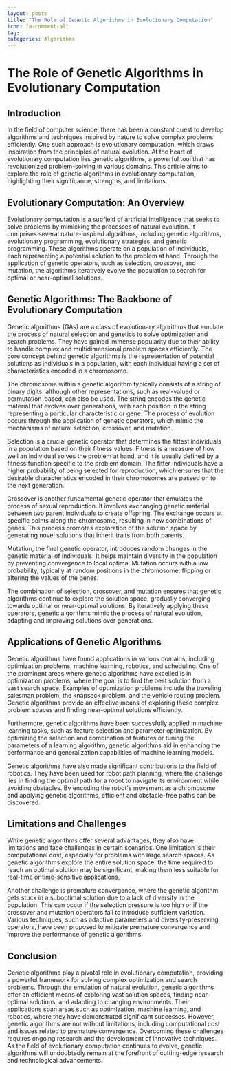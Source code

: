 ```yaml
---
layout: posts
title: "The Role of Genetic Algorithms in Evolutionary Computation"
icon: fa-comment-alt
tag:      
categories: Algorithms
---
```



# The Role of Genetic Algorithms in Evolutionary Computation

## Introduction

In the field of computer science, there has been a constant quest to develop algorithms and techniques inspired by nature to solve complex problems efficiently. One such approach is evolutionary computation, which draws inspiration from the principles of natural evolution. At the heart of evolutionary computation lies genetic algorithms, a powerful tool that has revolutionized problem-solving in various domains. This article aims to explore the role of genetic algorithms in evolutionary computation, highlighting their significance, strengths, and limitations.

## Evolutionary Computation: An Overview

Evolutionary computation is a subfield of artificial intelligence that seeks to solve problems by mimicking the processes of natural evolution. It comprises several nature-inspired algorithms, including genetic algorithms, evolutionary programming, evolutionary strategies, and genetic programming. These algorithms operate on a population of individuals, each representing a potential solution to the problem at hand. Through the application of genetic operators, such as selection, crossover, and mutation, the algorithms iteratively evolve the population to search for optimal or near-optimal solutions.

## Genetic Algorithms: The Backbone of Evolutionary Computation

Genetic algorithms (GAs) are a class of evolutionary algorithms that emulate the process of natural selection and genetics to solve optimization and search problems. They have gained immense popularity due to their ability to handle complex and multidimensional problem spaces efficiently. The core concept behind genetic algorithms is the representation of potential solutions as individuals in a population, with each individual having a set of characteristics encoded in a chromosome.

The chromosome within a genetic algorithm typically consists of a string of binary digits, although other representations, such as real-valued or permutation-based, can also be used. The string encodes the genetic material that evolves over generations, with each position in the string representing a particular characteristic or gene. The process of evolution occurs through the application of genetic operators, which mimic the mechanisms of natural selection, crossover, and mutation.

Selection is a crucial genetic operator that determines the fittest individuals in a population based on their fitness values. Fitness is a measure of how well an individual solves the problem at hand, and it is usually defined by a fitness function specific to the problem domain. The fitter individuals have a higher probability of being selected for reproduction, which ensures that the desirable characteristics encoded in their chromosomes are passed on to the next generation.

Crossover is another fundamental genetic operator that emulates the process of sexual reproduction. It involves exchanging genetic material between two parent individuals to create offspring. The exchange occurs at specific points along the chromosome, resulting in new combinations of genes. This process promotes exploration of the solution space by generating novel solutions that inherit traits from both parents.

Mutation, the final genetic operator, introduces random changes in the genetic material of individuals. It helps maintain diversity in the population by preventing convergence to local optima. Mutation occurs with a low probability, typically at random positions in the chromosome, flipping or altering the values of the genes.

The combination of selection, crossover, and mutation ensures that genetic algorithms continue to explore the solution space, gradually converging towards optimal or near-optimal solutions. By iteratively applying these operators, genetic algorithms mimic the process of natural evolution, adapting and improving solutions over generations.

## Applications of Genetic Algorithms

Genetic algorithms have found applications in various domains, including optimization problems, machine learning, robotics, and scheduling. One of the prominent areas where genetic algorithms have excelled is in optimization problems, where the goal is to find the best solution from a vast search space. Examples of optimization problems include the traveling salesman problem, the knapsack problem, and the vehicle routing problem. Genetic algorithms provide an effective means of exploring these complex problem spaces and finding near-optimal solutions efficiently.

Furthermore, genetic algorithms have been successfully applied in machine learning tasks, such as feature selection and parameter optimization. By optimizing the selection and combination of features or tuning the parameters of a learning algorithm, genetic algorithms aid in enhancing the performance and generalization capabilities of machine learning models.

Genetic algorithms have also made significant contributions to the field of robotics. They have been used for robot path planning, where the challenge lies in finding the optimal path for a robot to navigate its environment while avoiding obstacles. By encoding the robot's movement as a chromosome and applying genetic algorithms, efficient and obstacle-free paths can be discovered.

## Limitations and Challenges

While genetic algorithms offer several advantages, they also have limitations and face challenges in certain scenarios. One limitation is their computational cost, especially for problems with large search spaces. As genetic algorithms explore the entire solution space, the time required to reach an optimal solution may be significant, making them less suitable for real-time or time-sensitive applications.

Another challenge is premature convergence, where the genetic algorithm gets stuck in a suboptimal solution due to a lack of diversity in the population. This can occur if the selection pressure is too high or if the crossover and mutation operators fail to introduce sufficient variation. Various techniques, such as adaptive parameters and diversity-preserving operators, have been proposed to mitigate premature convergence and improve the performance of genetic algorithms.

## Conclusion

Genetic algorithms play a pivotal role in evolutionary computation, providing a powerful framework for solving complex optimization and search problems. Through the emulation of natural evolution, genetic algorithms offer an efficient means of exploring vast solution spaces, finding near-optimal solutions, and adapting to changing environments. Their applications span areas such as optimization, machine learning, and robotics, where they have demonstrated significant successes. However, genetic algorithms are not without limitations, including computational cost and issues related to premature convergence. Overcoming these challenges requires ongoing research and the development of innovative techniques. As the field of evolutionary computation continues to evolve, genetic algorithms will undoubtedly remain at the forefront of cutting-edge research and technological advancements.